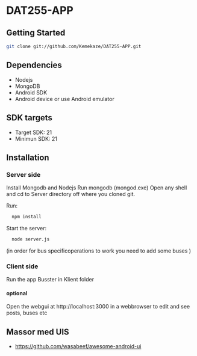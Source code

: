 # DAT255-APP

## Getting Started
```bash
git clone git://github.com/Kemekaze/DAT255-APP.git
```
## Dependencies
* Nodejs
* MongoDB
* Android SDK
* Android device or use Android emulator

## SDK targets
* Target SDK: 21
* Minimun SDK: 21

## Installation
### Server side 
Install Mongodb and Nodejs
Run mongodb (mongod.exe)
Open any shell and cd to Server directory off where you cloned git.

Run:
```bash
  npm install
```
Start the server:
```bash
  node server.js
```
(in order for bus specificoperations to work you need to add some buses )
### Client side 
Run the app Busster in Klient folder
#### optional
Open the webgui at http://localhost:3000 in a webbrowser to edit and see posts, buses etc


## Massor med UIS
* https://github.com/wasabeef/awesome-android-ui
